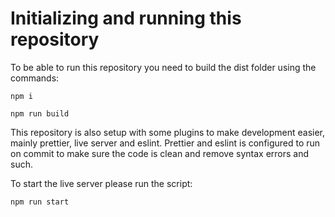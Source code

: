 # Initializing and running this repository

To be able to run this repository you need to build the dist folder using the commands:

```
npm i

npm run build
```

This repository is also setup with some plugins to make development easier, mainly prettier, live server and eslint. Prettier and eslint is configured to run on commit to make sure the code is clean and remove syntax errors and such.

To start the live server please run the script:

```
npm run start
```
